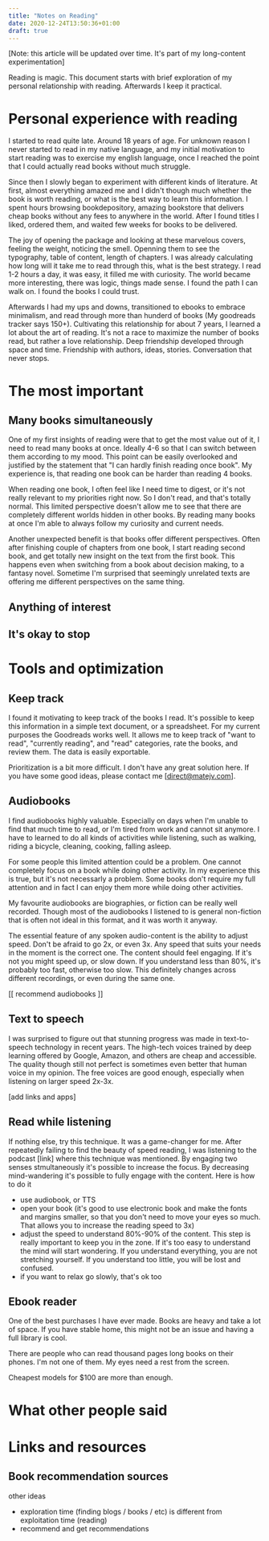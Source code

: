 ```yaml
---
title: "Notes on Reading"
date: 2020-12-24T13:50:36+01:00
draft: true
---
```


[Note: this article will be updated over time. It's part of my long-content experimentation]

Reading is magic. This document starts with brief exploration of my personal relationship with reading. Afterwards I keep it practical. 

# Personal experience with reading
I started to read quite late. Around 18 years of age. For unknown reason I never started to read in my native language, and my initial motivation to start reading was to exercise my english language, once I reached the point that I could actually read books without much struggle. 

Since then I slowly began to experiment with different kinds of literature. At first, almost everything amazed me and I didn't though much whether the book is worth reading, or what is the best way to learn this information. I spent hours browsing bookdepository, amazing bookstore that delivers cheap books without any fees to anywhere in the world. After I found titles I liked, ordered them, and waited few weeks for books to be delivered. 

The joy of opening the package and looking at these marvelous covers, feeling the weight, noticing the smell. Openning them to see the typography, table of content, length of chapters. I was already calculating how long will it take me to read through this, what is the best strategy. I read 1-2 hours a day, it was easy, it filled me with curiosity. The world became more interesting, there was logic, things made sense. I found the path I can walk on. I found the books I could trust.

Afterwards I had my ups and downs, transitioned to ebooks to embrace minimalism, and read through more than hunderd of books (My goodreads tracker says 150+). Cultivating this relationship for about 7 years, I learned a lot about the art of reading. It's not a race to maximize the number of books read, but rather a love relationship. Deep friendship developed through space and time. Friendship with authors, ideas, stories. Conversation that never stops.  


# The most important

## Many books simultaneously
One of my first insights of reading were that to get the most value out of it, I need to read many books at once. Ideally 4-6 so that I can switch between them according to my mood. This point can be easily overlooked and justified by the statement that "I can hardly finish reading once book". My experience is, that reading one book can be harder than reading 4 books. 

When reading one book, I often feel like I need time to digest, or it's not really relevant to my priorities right now. So I don't read, and that's totally normal. This limited perspective doesn't allow me to see that there are completely different worlds hidden in other books. By reading many books at once I'm able to always follow my curiosity and current needs.

Another unexpected benefit is that books offer different perspectives. Often after finishing couple of chapters from one book, I start reading second book, and get totally new insight on the text from the first book. This happens even when switching from a book about decision making, to a fantasy novel. Sometime I'm surprised that seemingly unrelated texts are offering me different perspectives on the same thing.

## Anything of interest

## It's okay to stop




# Tools and optimization

## Keep track
I found it motivating to keep track of the books I read. It's possible to keep this information in a simple text document, or a spreadsheet. For my current purposes the Goodreads works well. It allows me to keep track of "want to read", "currently reading", and "read" categories, rate the books, and review them. The data is easily exportable. 

Prioritization is a bit more difficult. I don't have any great solution here. If you have some good ideas, please contact me [direct@matejv.com].

## Audiobooks
I find audiobooks highly valuable. Especially on days when I'm unable to find that much time to read, or I'm tired from work and cannot sit anymore. I have to learned to do all kinds of activities while listening, such as walking, riding a bicycle, cleaning, cooking, falling asleep. 

For some people this limited attention could be a problem. One cannot completely focus on a book while doing other activity. In my experience this is true, but it's not necessarly a problem. Some books don't require my full attention and in fact I can enjoy them more while doing other activities. 

My favourite audiobooks are biographies, or fiction can be really well recorded. Though most of the audiobooks I listened to is general non-fiction that is often not ideal in this format, and it was worth it anyway.

The essential feature of any spoken audio-content is the ability to adjust speed. Don't be afraid to go 2x, or even 3x. Any speed that suits your needs in the moment is the correct one. The content should feel engaging. If it's not you might speed up, or slow down. If you understand less than 80%, it's probably too fast, otherwise too slow. This definitely changes across different recordings, or even during the same one.

[[ recommend audiobooks ]]

## Text to speech
I was surprised to figure out that stunning progress was made in text-to-speech technology in recent years. The high-tech voices trained by deep learning offered by Google, Amazon, and others are cheap and accessible. The quality though still not perfect is sometimes even better that human voice in my opinion. The free voices are good enough, especially when listening on larger speed 2x-3x.

[add links and apps]

## Read while listening
If nothing else, try this technique. It was a game-changer for me. After repeatedly failing to find the beauty of speed reading, I was listening to the podcast [link] where this technique was mentioned. By engaging two senses stmultaneously it's possible to increase the focus. By decreasing mind-wandering it's possible to fully engage with the content. Here is how to do it
- use audiobook, or TTS
- open your book (it's good to use electronic book and make the fonts and margins smaller, so that you don't need to move your eyes so much. That allows you to increase the reading speed to 3x)
- adjust the speed to understand 80%-90% of the content. This step is really important to keep you in the zone. If it's too easy to understand the mind will start wondering. If you understand everything, you are not stretching yourself. If you understand too little, you will be lost and confused.
- if you want to relax go slowly, that's ok too

## Ebook reader
One of the best purchases I have ever made. Books are heavy and take a lot of space. If you have stable home, this might not be an issue and having a full library is cool. 

There are people who can read thousand pages long books on their phones. I'm not one of them. My eyes need a rest from the screen. 

Cheapest models for $100 are more than enough.


# What other people said



# Links and resources

## Book recommendation sources

other ideas
- exploration time (finding blogs / books / etc) is different from exploitation time (reading)
- recommend and get recommendations
